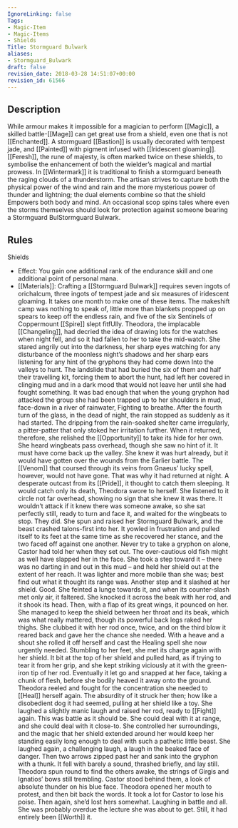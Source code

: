 ```yaml
---
IgnoreLinking: false
Tags:
- Magic-Item
- Magic-Items
- Shields
Title: Stormguard Bulwark
aliases:
- Stormguard_Bulwark
draft: false
revision_date: 2018-03-28 14:51:07+00:00
revision_id: 61566
---
```


## Description
While armour makes it impossible for a magician to perform [[Magic]], a skilled battle-[[Mage]] can get great use from a shield, even one that is not [[Enchanted]]. A stormguard [[Bastion]] is usually decorated with tempest jade, and [[Painted]] with pigment infused with [[Iridescent gloaming]].  [[Feresh]], the rune of majesty, is often marked twice on these shields, to symbolise the enhancement of both the wielder’s magical and martial prowess. 
In [[Wintermark]] it is traditional to finish a stormguard beneath the raging clouds of a thunderstorm. The artisan strives to capture both the physical power of the wind and rain and the more mysterious power of thunder and lightning; the dual elements combine so that the shield Empowers both body and mind. An occasional scop spins tales where even the storms themselves should look for protection against someone bearing a Stormguard BulStormguard Bulwark.
## Rules
Shields
* Effect: You gain one additional rank of the endurance skill and one additional point of personal mana.
* [[Materials]]: Crafting a [[Stormguard Bulwark]] requires seven ingots of orichalcum, three ingots of tempest jade and six measures of iridescent gloaming. It takes one month to make one of these items.
The makeshift camp was nothing to speak of, little more than blankets propped up on spears to keep off the endless rain, and five of the six Sentinels of Coppermount [[Spire]] slept fitfUlly. Theodora, the implacable [[Changeling]], had decried the idea of drawing lots for the watches when night fell, and so it had fallen to her to take the mid-watch. She stared angrily out into the darkness, her sharp eyes watching for any disturbance of the moonless night’s shadows and her sharp ears listening for any hint of the gryphons they had come down Into the valleys to hunt.
The landslide that had buried the six of them and half their travelling kit, forcing them to abort the hunt, had left her covered in clinging mud and in a dark mood that would not leave her until she had fought something. It was bad enough that when the young gryphon had attacked the group she had been trapped up to her shoulders in mud, face-down in a river of rainwater, Fighting to breathe.
After the fourth turn of the glass, in the dead of night, the rain stopped as suddenly as it had started. The dripping from the rain-soaked shelter came irregularly, a pitter-patter that only stoked her irritation further. 
When it returned, therefore, she relished the [[Opportunity]] to take its hide for her own.
She heard wingbeats pass overhead, though she saw no hint of it. It must have come back up the valley. She knew it was hurt already, but it would have gotten over the wounds from the Earlier battle. The [[Venom]] that coursed through its veins from Gnaeus’ lucky spell, however, would not have gone. That was why it had returned at night. A desperate outcast from its [[Pride]], it thought to catch them sleeping.
It would catch only its death, Theodora swore to herself.
She listened to it circle not far overhead, showing no sign that she knew it was there. It wouldn’t attack if it knew there was someone awake, so she sat perfectly still, ready to turn and face it, and waited for the wingbeats to stop.
They did.
She spun and raised her Stormguard Bulwark, and the beast crashed talons-first into her. It yowled in frustration and pulled itself to its feet at the same time as she recovered her stance, and the two faced off against one another. Never try to take a gryphon on alone, Castor had told her when they set out. The over-cautious old fish might as well have slapped her in the face.
She took a step toward it – there was no darting in and out in this mud – and held her shield out at the extent of her reach. It was lighter and more mobile than she was; best find out what it thought its range was. Another step and it slashed at her shield. Good.
She feinted a lunge towards it, and when its counter-slash met only air, it faltered. She knocked it across the beak with her rod, and it shook its head.
Then, with a flap of its great wings, it pounced on her.
She managed to keep the shield between her throat and its beak, which was what really mattered, though its powerful back legs raked her thighs. She clubbed it with her rod once, twice, and on the third blow it reared back and gave her the chance she needed. With a heave and a shout she rolled it off herself and cast the Healing spell she now urgently needed.
Stumbling to her feet, she met its charge again with her shield. It bit at the top of her shield and pulled hard, as if trying to tear it from her grip, and she kept striking viciously at it with the green-iron tip of her rod. Eventually it let go and snapped at her face, taking a chunk of flesh, before she bodily heaved it away onto the ground.
Theodora reeled and fought for the concentration she needed to [[Heal]] herself again. The absurdity of it struck her then; how like a disobedient dog it had seemed, pulling at her shield like a toy. She laughed a slightly manic laugh and raised her rod, ready to [[Fight]] again. This was battle as it should be. She could deal with it at range, and she could deal with it close-to. She controlled her surroundings, and the magic that her shield extended around her would keep her standing easily long enough to deal with such a pathetic little beast. She laughed again, a challenging laugh, a laugh in the beaked face of danger.
Then two arrows zipped past her and sank into the gryphon with a thunk. It fell with barely a sound, thrashed briefly, and lay still.
Theodora spun round to find the others awake, the strings of Girgis and Ignatios’ bows still trembling. Castor stood behind them, a look of absolute thunder on his blue face.
Theodora opened her mouth to protest, and then bit back the words. It took a lot for Castor to lose his poise. Then again, she’d lost hers somewhat. Laughing in battle and all.
She was probably overdue the lecture she was about to get.
Still, it had entirely been [[Worth]] it.